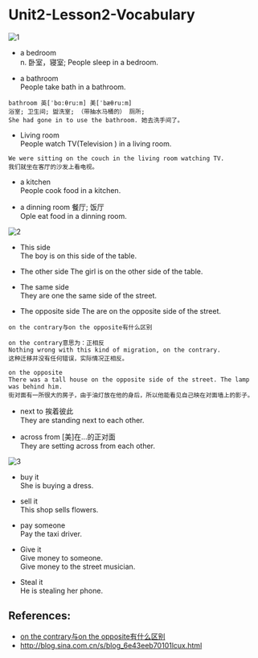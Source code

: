 # Unit2-Lesson2-Vocabulary

![1](https://yingvickycao.github.io/img/english/1.jpeg)

- a bedroom     
n.	卧室，寝室;
People sleep in a bedroom.

- a bathroom   
People take bath in a bathroom.

```
bathroom 英[ˈbɑ:θru:m] 美[ˈbæθru:m]    
浴室; 卫生间; 盥洗室; （带抽水马桶的） 厕所;
She had gone in to use the bathroom. 她去洗手间了。
```

- Living room     
People watch TV(Television ) in a living room.

```
We were sitting on the couch in the living room watching TV.
我们就坐在客厅的沙发上看电视。
```

-  a kitchen    
People cook food in a kitchen.

- a dinning room  餐厅; 饭厅   
Ople eat food in a dinning room.    


![2](https://yingvickycao.github.io/img/english/2.jpeg)

- This side   
The boy is on this side of the table.

- The other side
The girl is on the other side of the table.

- The same side  
They are one the same side of the street.   

- The opposite side
The are on the opposite side of the street.   

```
on the contrary与on the opposite有什么区别   

on the contrary意思为：正相反 
Nothing wrong with this kind of migration, on the contrary. 
这种迁移并没有任何错误，实际情况正相反。

on the opposite
There was a tall house on the opposite side of the street. The lamp was behind him.                    	                                         
街对面有一所很大的房子，由于油灯放在他的身后，所以他能看见自己映在对面墙上的影子。

```

- next to 挨着彼此   
They are standing next to each other.

- across from    [美]在...的正对面   
They are setting across from each other.      


![3](https://yingvickycao.github.io/img/english/3.jpeg)

- buy it   
She is buying a dress.   

- sell it   
This shop sells flowers.

- pay someone   
Pay the taxi driver.   

- Give it    
Give money to someone.        
Give money to the street musician.

- Steal it   
He is stealing her phone.   


## References:
- [on the contrary与on the opposite有什么区别](https://zhidao.baidu.com/question/1960063853356677540.html)
- http://blog.sina.com.cn/s/blog_6e43eeb70101lcux.html